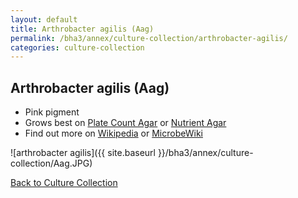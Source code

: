 ```yaml
---
layout: default
title: Arthrobacter agilis (Aag) 
permalink: /bha3/annex/culture-collection/arthrobacter-agilis/
categories: culture-collection
---
```


## Arthrobacter agilis (Aag) 

* Pink pigment
* Grows best on [Plate Count Agar](/bha2/annex/cultivation-media/plate-count-agar/) or [Nutrient Agar](/bha2/annex/cultivation-media/nutrient-agar/)
* Find out more on [Wikipedia](http://en.wikipedia.org/wiki/Arthrobacter) or [MicrobeWiki](https://microbewiki.kenyon.edu/index.php/Arthrobacter)

![arthrobacter agilis]({{ site.baseurl }}/bha3/annex/culture-collection/Aag.JPG) 

[Back to Culture Collection](/bha3/annex/culture-collection/)
